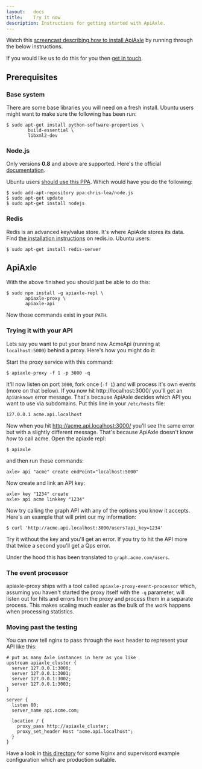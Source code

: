 ```yaml
---
layout:   docs
title:    Try it now
description: Instructions for getting started with ApiAxle.
---
```


Watch this
[screencast describing how to install ApiAxle](http://blog.apiaxle.com/post/installation-screencast/) by running through the below instructions.

If you would like us to do this for you then [get in touch](mailto:support@apiaxle.com).

## Prerequisites

### Base system

There are some base libraries you will need on a fresh install. Ubuntu
users might want to make sure the following has been run:

    $ sudo apt-get install python-software-properties \
            build-essential \
            libxml2-dev

### Node.js

Only versions **0.8** and above are supported. Here's the official
[documentation](https://github.com/joyent/node/wiki/Installation).

Ubuntu users
[should use this PPA](https://launchpad.net/~chris-lea/+archive/node.js/). Which
would have you do the following:

    $ sudo add-apt-repository ppa:chris-lea/node.js
    $ sudo apt-get update
    $ sudo apt-get install nodejs

### Redis

Redis is an advanced key/value store. It's where ApiAxle stores its
data. Find [the installation instructions](http://redis.io/download)
on redis.io. Ubuntu users:

    $ sudo apt-get install redis-server

## ApiAxle

With the above finished you should just be able to do this:

    $ sudo npm install -g apiaxle-repl \
           apiaxle-proxy \
           apiaxle-api

Now those commands exist in your `PATH`.

### Trying it with your API

Lets say you want to put your brand new AcmeApi (running at
`localhost:5000`) behind a proxy. Here's how you might do it:

Start the proxy service with this command:

    $ apiaxle-proxy -f 1 -p 3000 -q

It'll now listen on port `3000`, fork once (`-f 1`) and will process
it's own events (more on that below). If you now hit
http://localhost:3000/ you'll get an `ApiUnknown` error
message. That's because ApiAxle decides which API you want to use via
subdomains. Put this line in your `/etc/hosts` file:

    127.0.0.1 acme.api.localhost

Now when you hit http://acme.api.localhost:3000/ you'll see the
same error but with a slightly different message. That's because
ApiAxle doesn't know *how* to call acme. Open the apiaxle repl:

    $ apiaxle

and then run these commands:

    axle> api "acme" create endPoint="localhost:5000"

Now create and link an API key:

    axle> key "1234" create
    axle> api acme linkkey "1234"

Now try calling the graph API with any of the options you know it
accepts. Here's an example that will print our my information:

    $ curl 'http://acme.api.localhost:3000/users?api_key=1234'

Try it without the key and you'll get an error. If you try to hit the
API more that twice a second you'll get a Qps error.

Under the hood this has been translated to `graph.acme.com/users`.

### The event processor

apiaxle-proxy ships with a tool called `apiaxle-proxy-event-processor`
which, assuming you haven't started the proxy itself with the `-q`
parameter, will listen out for hits and errors from the proxy and
process them in a separate process. This makes scaling much easier as
the bulk of the work happens when processing statistics.

### Moving past the testing

You can now tell nginx to pass through the `Host` header to represent
your API like this:

    # put as many Axle instances in here as you like
    upstream apiaxle_cluster {
      server 127.0.0.1:3000;
      server 127.0.0.1:3001;
      server 127.0.0.1:3002;
      server 127.0.0.1:3003;
    }

    server {
      listen 80;
      server_name api.acme.com;

      location / {
        proxy_pass http://apiaxle_cluster;
        proxy_set_header Host "acme.api.localhost";
      }
    }

Have a look in
[this directory](https://github.com/apiaxle/apiaxle/tree/develop/thirdparty-conf)
for some Nginx and supervisord example configuration which are
production suitable.
